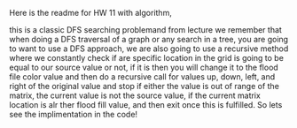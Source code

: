 Here  is the readme for HW 11 with algorithm,

this is a classic DFS searching problemand from lecture we remember that when doing a DFS traversal of a graph or any search in a tree, you are going to want 
to use a DFS approach, we are also going to use a recursive method where we constantly check if are specific location in the grid is going to 
be equal to our source value or not, if it is then you will change it to the flood file color value and then do a recursive call for values up, down, left, and right of the original
value and stop if either the value is out of range of the matrix, the current value is not the source value, if the current matrix location is alr ther flood fill value, and then exit once this is 
fulfilled. So lets see the implimentation in the code!
